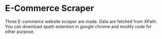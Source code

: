 # E-Commerce Scraper

Three E-commerce website scraper are made. Data are fetched from XPath.
You can download xpath extention in google chrome and modify code for other purpose.

